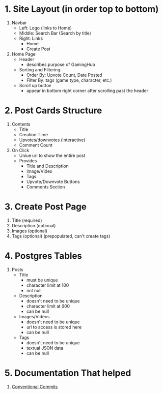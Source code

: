 # 1. Site Layout (in order top to bottom)
1. Navbar
    - Left: Logo (links to Home)
    - Middle: Search Bar (Search by title)
    - Right: Links
        - Home
        - Create Post
2. Home Page
    - Header
        - describes purpose of GamingHub
    - Sorting and Filtering
        - Order By: Upvote Count, Date Posted
        - Filter By: tags (game type, character, etc.)
    - Scroll up button
        - appear in bottom right corner after scrolling past the header

# 2. Post Cards Structure
1. Contents
    - Title
    - Creation Time
    - Upvotes/downvotes (interactive)
    - Comment Count
2. On Click
    - Uniue url to show the entire post
    - Provides
        - Title and Description
        - Image/Video
        - Tags
        - Upvote/Downvote Buttons
        - Comments Section

# 3. Create Post Page
1. Title (required)
2. Description (optional)
3. Images (optional)
4. Tags (optional) (prepopulated, can't create tags)

# 4. Postgres Tables
1. Posts
    - Title
        - must be unique
        - character limit at 100
        - not null
    - Description
        - doesn't need to be unique
        - character limit at 600
        - can be null
    - Images/Videos
        - doesn't need to be unique
        - url to access is stored here
        - can be null
    - Tags
        - doesn't need to be unique
        - textual JSON data
        - can be null

# 5. Documentation That helped
1. [Conventional Commits](https://www.conventionalcommits.org/en/v1.0.0/)